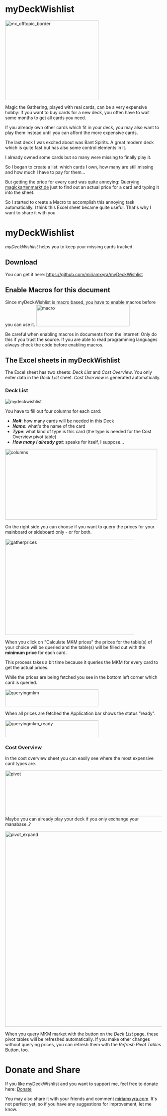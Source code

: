 # myDeckWishlist
<img class="size-medium wp-image-548 alignleft"  style="text-align:left;" src="https://miriamxyra.files.wordpress.com/2016/04/mx_offtopic_border.png?w=300" alt="mx_offtopic_border" width="300" height="256" />

Magic the Gathering, played with real cards, can be a very expensive hobby: If you want to buy cards for a new deck, you often have to wait some months to get all cards you need.

If you already own other cards which fit in your deck, you may also want to play them instead until you can afford the more expensive cards.

The last deck I was excited about was Bant Spirits. A great modern deck which is quite fast but has also some control elements in it.

I already owned some cards but so many were missing to finally play it.

So I began to create a list: which cards I own, how many are still missing and how much I have to pay for them...

But getting the price for every card was quite annoying: Querying <a href="http://magickartenmarkt.de">magickartenmarkt.de</a> just to find out an actual price for a card and typing it into the sheet.

So I started to create a Macro to accomplish this annoying task automatically. I think this Excel sheet became quite useful. That's why I want to share it with you.
<h1>myDeckWishlist</h1>
<em>myDeckWishlist</em> helps you to keep your missing cards tracked.
<h2>Download</h2>
You can get it here: <a href="https://github.com/miriamxyra/myDeckWishlist">https://github.com/miriamxyra/myDeckWishlist</a>
<h2>Enable Macros for this document</h2>
Since myDeckWishlist is macro based, you have to enable macros before you can use it.

<img class="alignnone size-medium wp-image-841" src="https://miriamxyra.files.wordpress.com/2017/01/macro.png?w=300" alt="macro" width="300" height="69" />

Be careful when enabling macros in documents from the internet! Only do this if you trust the source. If you are able to read programming languages always check the code before enabling macros.
<h2>The Excel sheets in myDeckWishlist</h2>
The Excel sheet has two sheets: <em>Deck List</em> and <em>Cost Overview</em>. You only enter data in the <em>Deck List</em> sheet. <em>Cost Overview</em> is generated automatically.
<h3>Deck List</h3>
<img class="alignnone wp-image-840 size-full" src="https://miriamxyra.files.wordpress.com/2017/01/mydeckwishlist.png" alt="mydeckwishlist"  />

You have to fill out four columns for each card:
<ul>
 	<li><em><strong>No#</strong></em>: how many cards will be needed in this Deck</li>
 	<li><em><strong>Name</strong></em>: what's the name of the card</li>
 	<li><em><strong>Type</strong></em>: what kind of type is this card (the type is needed for the Cost Overview pivot table)</li>
 	<li><em><strong>How many I already got</strong></em>: speaks for itself, I suppose...</li>
</ul>
<img class="alignnone wp-image-851" src="https://miriamxyra.files.wordpress.com/2017/01/columns.png" alt="columns" width="489" height="227" />

On the right side you can choose if you want to query the prices for your mainboard or sideboard only - or for both.

<img class="alignnone wp-image-852" src="https://miriamxyra.files.wordpress.com/2017/01/gatherprices.png" alt="gatherprices" width="415" height="308" />

When you click on "Calculate MKM prices" the prices for the table(s) of your choice will be queried and the table(s) will be filled out with the <strong>minimum price</strong> for each card.

This process takes a bit time because it queries the MKM for every card to get the actual prices.

While the prices are being fetched you see in the bottom left corner which card is queried.

<img class="alignnone size-medium wp-image-854" src="https://miriamxyra.files.wordpress.com/2017/01/queryingmkm1.png?w=300" alt="queryingmkm" width="300" height="54" />

When all prices are fetched the Application bar shows the status "ready".

<img class="alignnone size-medium wp-image-855" src="https://miriamxyra.files.wordpress.com/2017/01/queryingmkm_ready.png?w=300" alt="queryingmkm_ready" width="300" height="54" />
<h3>Cost Overview</h3>
In the cost overview sheet you can easily see where the most expensive card types are.

<img class="wp-image-867 size-large aligncenter" src="https://miriamxyra.files.wordpress.com/2017/01/pivot.png?w=620" alt="pivot" width="620" height="147" />Maybe you can already play your deck if you only exchange your manabase..?

<img class="wp-image-856 size-large aligncenter" src="https://miriamxyra.files.wordpress.com/2017/01/pivot_expand.png?w=620" alt="pivot_expand" width="620" height="628" />

When you query MKM market with the button on the <em>Deck List</em> page, these pivot tables will be refreshed automatically. If you make other changes without querying prices, you can refresh them with the <em>Refresh Pivot Tables</em> Button, too.
<h1>Donate and Share</h1>
If you like myDeckWishlist and you want to support me, feel free to donate here: <a href="https://www.paypal.com/uk/cgi-bin/webscr?cmd=_flow&amp;SESSION=oIsZpnUISduIiZQNomHIwARd3aC-zPrsr5Dyj1UaUflkIH-UoUeoywJxydC&amp;dispatch=5885d80a13c0db1f8e263663d3faee8d333dc9aadeed3fe0b5b299d55fd35542">Donate</a>

You may also share it with your friends and comment <a href="https://miriamxyra.com">miriamxyra.com</a>. It's not perfect yet, so if you have any suggestions for improvement, let me know.
